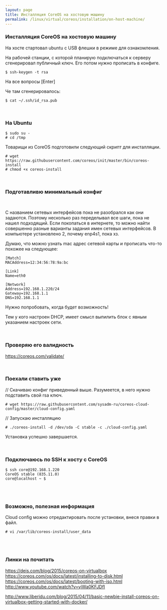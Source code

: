 ```yaml
---
layout: page
title: Инсталляция CoreOS на хостовую машину
permalink: /linux/virtual/coreos/installation/on-host-machine/
---
```


### Инсталляция CoreOS на хостовую машину

На хосте стартовал ubuntu с USB флешки в режиме для ознакомления.

На рабочей станции, с которой планирую подключаться к серверу сгенерировал публичный ключ. Его потом нужно прописать в конфиге.

    $ ssh-keygen -t rsa

На все вопросы [Enter]

Че там сгенерировалось:

    $ cat ~/.ssh/id_rsa.pub


<br/>

### На Ubuntu

    $ sudo su -
    # cd /tmp

Товарищи из CoreOS подготовили следующий скрипт для инсталляции.

    # wget https://raw.githubusercontent.com/coreos/init/master/bin/coreos-install
    # chmod +x coreos-install


<br/>

### Подготавливю минимальный конфиг

<script src="http://gist-it.appspot.com/https://github.com/sysadm-ru/coreos-cloud-config/blob/master/cloud-config.yaml">
</script>


<br/>

С названием сетевых интерфейсов пока не разобрался как они задаются. Поэтому несколько раз переделывал все шаги, пока не нашел подходящий. Если покопаться в интернете, то можно найти совершенно разные варианты задания имен сетевых интерфейсов.  В компьютере установлено 2, почему enp4s1, пока хз.

Думаю, что можно узнать mac адрес сетевой карты и прописать что-то похожее на следующее:

    [Match]
    MACAddress=12:34:56:78:9a:bc

    [Link]
    Name=eth0

    [Network]
    Address=192.168.1.220/24
    Gateway=192.168.1.1
    DNS=192.168.1.1

Нужно попробовать, когда будет возможность!

Тем у кого настроен DHCP, имеет смысл выпилить блок с явным указанием настроек сети.


<br/>

### Проверяю его валидность

https://coreos.com/validate/



<br/>

### Поехали ставить уже


// Скачиваю конфиг приведенный выше. Разумеется, в него нужно подставить свой rsa ключ.

    # wget https://raw.githubusercontent.com/sysadm-ru/coreos-cloud-config/master/cloud-config.yaml


// Запускаю инсталляцию

    # ./coreos-install -d /dev/sda -C stable -c ./cloud-config.yaml


Установка успешно завершается.


<br/>

### Подключаюсь по SSH к хосту с CoreOS

    $ ssh core@192.168.1.220
    CoreOS stable (835.11.0)
    core@localhost ~ $


<br/>
<br/>

### Возможно, полезная информация


Сloud config можно отредактировать после установки, внеся правки в файл.

    # vi /var/lib/coreos-install/user_data


<br/>
<br/>

### Линки на почитать

https://deis.com/blog/2015/coreos-on-virtualbox  
https://coreos.com/os/docs/latest/installing-to-disk.html  
https://coreos.com/os/docs/latest/booting-with-iso.html  
http://www.youtube.com/watch?v=yiWa0KFJDfI  


http://www.liberidu.com/blog/2015/04/11/basic-newbie-install-coreos-on-virtualbox-getting-started-with-docker/
